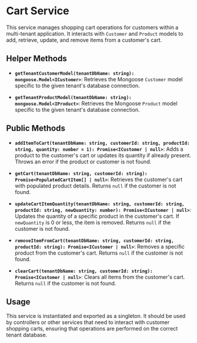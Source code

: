 # Cart Service

This service manages shopping cart operations for customers within a multi-tenant application. It interacts with `Customer` and `Product` models to add, retrieve, update, and remove items from a customer's cart.

## Helper Methods

*   **`getTenantCustomerModel(tenantDbName: string): mongoose.Model<ICustomer>`**:
    Retrieves the Mongoose `Customer` model specific to the given tenant's database connection.

*   **`getTenantProductModel(tenantDbName: string): mongoose.Model<IProduct>`**:
    Retrieves the Mongoose `Product` model specific to the given tenant's database connection.

## Public Methods

*   **`addItemToCart(tenantDbName: string, customerId: string, productId: string, quantity: number = 1): Promise<ICustomer | null>`**:
    Adds a product to the customer's cart or updates its quantity if already present. Throws an error if the product or customer is not found.

*   **`getCart(tenantDbName: string, customerId: string): Promise<PopulatedCartItem[] | null>`**:
    Retrieves the customer's cart with populated product details. Returns `null` if the customer is not found.

*   **`updateCartItemQuantity(tenantDbName: string, customerId: string, productId: string, newQuantity: number): Promise<ICustomer | null>`**:
    Updates the quantity of a specific product in the customer's cart. If `newQuantity` is 0 or less, the item is removed. Returns `null` if the customer is not found.

*   **`removeItemFromCart(tenantDbName: string, customerId: string, productId: string): Promise<ICustomer | null>`**:
    Removes a specific product from the customer's cart. Returns `null` if the customer is not found.

*   **`clearCart(tenantDbName: string, customerId: string): Promise<ICustomer | null>`**:
    Clears all items from the customer's cart. Returns `null` if the customer is not found.

## Usage

This service is instantiated and exported as a singleton. It should be used by controllers or other services that need to interact with customer shopping carts, ensuring that operations are performed on the correct tenant database.

